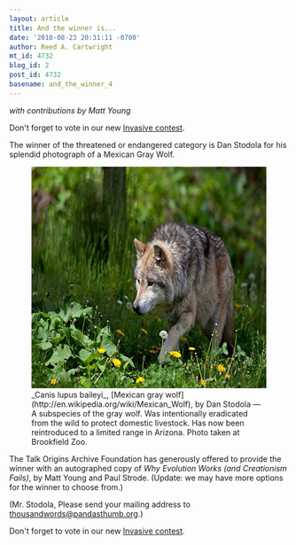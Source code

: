 ```yaml
---
layout: article
title: And the winner is...
date: '2010-08-23 20:31:11 -0700'
author: Reed A. Cartwright
mt_id: 4732
blog_id: 2
post_id: 4732
basename: and_the_winner_4
---
```

_with contributions by Matt Young_

Don't forget to vote in our new [Invasive contest](http://pandasthumb.org/archives/2010/08/photography-con-6.html).

The winner of the threatened or endangered category is Dan Stodola for his splendid photograph of a Mexican Gray Wolf.

<figure>
<img src="/uploads/2010/Stodola.Mexican_Gray_Wolf.jpg" alt="" width="600" height="400" />
<figcaption markdown="span">
_Canis lupus baileyi_, [Mexican gray wolf](http://en.wikipedia.org/wiki/Mexican_Wolf), by Dan Stodola &mdash; A subspecies of the gray wolf. Was intentionally eradicated from the wild to protect domestic livestock. Has now been reintroduced to a limited range in Arizona. Photo taken at Brookfield Zoo.

</figcaption>
</figure>

The Talk Origins Archive Foundation has generously offered to provide the winner with an autographed copy of _Why Evolution Works (and Creationism Fails)_, by Matt Young and Paul Strode.  (Update: we may have more options for the winner to choose from.)

(Mr. Stodola,  Please send your mailing address to thousandwords@pandasthumb.org.)

Don't forget to vote in our new [Invasive contest](http://pandasthumb.org/archives/2010/08/photography-con-6.html).
